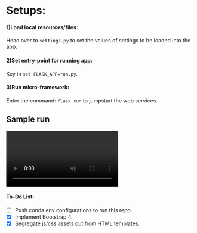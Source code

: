# Setups:

#### 1)Load local resources/files:
Head over to ```settings.py``` to set the values of settings to be loaded into the app.


#### 2)Set entry-point for running app:
Key in ```set FLASK_APP=run.py```.


#### 3)Run micro-framework:
Enter the command: ```flask run``` to jumpstart the web services.


## Sample run

<video loop>
    <source src="https://i.imgur.com/IG5CX4w.mp4" type="video/mp4">
</video>


#### To-Do List:

- [ ] Push conda env configurations to run this repo.
- [x] Implement Bootstrap 4.
- [x] Segregate js/css assets out from HTML templates.
